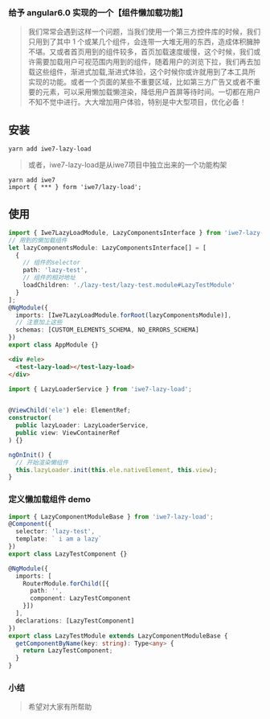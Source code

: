 ### 给予 angular6.0 实现的一个【组件懒加载功能】

> 我们常常会遇到这样一个问题，当我们使用一个第三方控件库的时候，我们只用到了其中 1 个或某几个组件，会连带一大堆无用的东西，造成体积臃肿不堪。又或者首页用到的组件较多，首页加载速度缓慢，这个时候，我们或许需要加载用户可视范围内用到的组件，随着用户的浏览下拉，我们再去加载这些组件，渐进式加载,渐进式体验，这个时候你或许就用到了本工具所实现的功能。或者一个页面的某些不重要区域，比如第三方广告又或者不重要的元素，可以采用懒加载懒渲染，降低用户首屏等待时间。一切都在用户不知不觉中进行。大大增加用户体验，特别是中大型项目，优化必备！

## 安装

```
yarn add iwe7-lazy-load
```
> 或者，iwe7-lazy-load是从iwe7项目中独立出来的一个功能构架
```
yarn add iwe7
import { *** } form 'iwe7/lazy-load';
```

## 使用

```ts
import { Iwe7LazyLoadModule, LazyComponentsInterface } from 'iwe7-lazy-load';
// 用到的懒加载组件
let lazyComponentsModule: LazyComponentsInterface[] = [
  {
    // 组件的selector
    path: 'lazy-test',
    // 组件的相对地址
    loadChildren: './lazy-test/lazy-test.module#LazyTestModule'
  }
];
@NgModule({
  imports: [Iwe7LazyLoadModule.forRoot(lazyComponentsModule)],
  // 注意加上这些
  schemas: [CUSTOM_ELEMENTS_SCHEMA, NO_ERRORS_SCHEMA]
})
export class AppModule {}
```

```html
<div #ele>
  <test-lazy-load></test-lazy-load>
</div>
```

```ts
import { LazyLoaderService } from 'iwe7-lazy-load';


@ViewChild('ele') ele: ElementRef;
constructor(
  public lazyLoader: LazyLoaderService,
  public view: ViewContainerRef
) {}

ngOnInit() {
  // 开始渲染懒组件
  this.lazyLoader.init(this.ele.nativeElement, this.view);
}
```

### 定义懒加载组件 demo

```ts
import { LazyComponentModuleBase } from 'iwe7-lazy-load';
@Component({
  selector: 'lazy-test',
  template: ` i am a lazy`
})
export class LazyTestComponent {}

@NgModule({
  imports: [
    RouterModule.forChild([{
      path: '',
      component: LazyTestComponent
    }])
  ],
  declarations: [LazyTestComponent]
})
export class LazyTestModule extends LazyComponentModuleBase {
  getComponentByName(key: string): Type<any> {
    return LazyTestComponent;
  }
}
```

### 小结
> 希望对大家有所帮助
